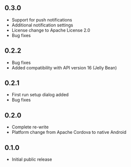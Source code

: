 ## 0.3.0 ##

* Support for push notifications
* Additional notification settings
* License change to Apache License 2.0
* Bug fixes

## 0.2.2 ##

* Bug fixes
* Added compatibility with API version 16 (Jelly Bean)

## 0.2.1 ##

* First run setup dialog added
* Bug fixes

## 0.2.0 ##

* Complete re-write
* Platform change from Apache Cordova to native Android

## 0.1.0 ##

* Initial public release